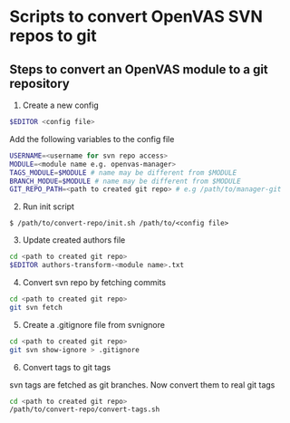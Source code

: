 # Scripts to convert OpenVAS SVN repos to git


## Steps to convert an OpenVAS module to a git repository

1. Create a new config

  ```sh
  $EDITOR <config file>
  ```

  Add the following variables to the config file

  ```sh
  USERNAME=<username for svn repo access>
  MODULE=<module name e.g. openvas-manager>
  TAGS_MODULE=$MODULE # name may be different from $MODULE
  BRANCH_MODUE=$MODULE # name may be different from $MODULE
  GIT_REPO_PATH=<path to created git repo> # e.g /path/to/manager-git
  ```

2. Run init script

  ```
  $ /path/to/convert-repo/init.sh /path/to/<config file>
  ```

3. Update created authors file

  ```sh
  cd <path to created git repo>
  $EDITOR authors-transform-<module name>.txt
  ```

4. Convert svn repo by fetching commits

  ```sh
  cd <path to created git repo>
  git svn fetch
  ```

5. Create a .gitignore file from svnignore

  ```sh
  cd <path to created git repo>
  git svn show-ignore > .gitignore
  ```

6. Convert tags to git tags

  svn tags are fetched as git branches. Now convert them to real git tags

  ```sh
  cd <path to created git repo>
  /path/to/convert-repo/convert-tags.sh
  ```

